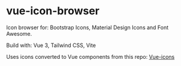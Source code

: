 # vue-icon-browser

Icon browser for: Bootstrap Icons, Material Design Icons and Font Awesome.

Build with: Vue 3, Tailwind CSS, Vite

Uses icons converted to Vue components from this repo: [Vue-icons](https://github.com/maciejg-git/vue-bootstrap-icons)
